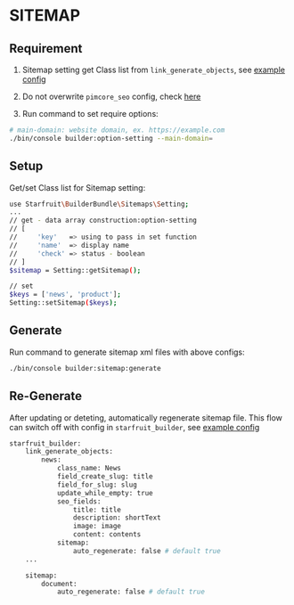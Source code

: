 # SITEMAP

## Requirement

1. Sitemap setting get Class list from `link_generate_objects`, see [example config](../config/pimcore/starfruit_builder.yaml)

2. Do not overwrite `pimcore_seo` config, check [here](../config/pimcore/pimcore_seo.yaml)

3. Run command to set require options:

```bash
# main-domain: website domain, ex. https://example.com
./bin/console builder:option-setting --main-domain=
```

## Setup

Get/set Class list for Sitemap setting:

```bash
use Starfruit\BuilderBundle\Sitemaps\Setting;
...
// get - data array construction:option-setting
// [
//     'key'   => using to pass in set function
//     'name'  => display name
//     'check' => status - boolean
// ]
$sitemap = Setting::getSitemap();

// set
$keys = ['news', 'product'];
Setting::setSitemap($keys);
```

## Generate

Run command to generate sitemap xml files with above configs:

```bash
./bin/console builder:sitemap:generate
```

## Re-Generate

After updating or deteting, automatically regenerate sitemap file. This flow can switch off with config in `starfruit_builder`, see [example config](../config/pimcore/starfruit_builder.yaml)

```bash
starfruit_builder:
    link_generate_objects:
        news:
            class_name: News
            field_create_slug: title
            field_for_slug: slug
            update_while_empty: true
            seo_fields:
                title: title
                description: shortText
                image: image
                content: contents
            sitemap:
                auto_regenerate: false # default true
    ...

    sitemap:
        document:
            auto_regenerate: false # default true
```